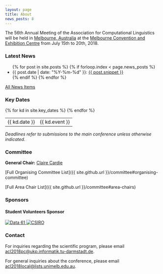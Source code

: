 ```yaml
---
layout: page
title: About
news_posts: 8
---
```


The 56th Annual Meeting of the Association for Computational Linguistics will be held in [Melbourne, Australia](https://www.melbourne.org/?utm_source=Microsite&utm_campaign=Computational%20Linguistics) at
the [Melbourne Convention and Exhibition Centre](http://mcec.com.au/) from July 15th to 20th, 2018.


### Latest News

<ul>
  {% for post in site.posts %}
  {% if forloop.index < page.news_posts %}
    <li>
      {{ post.date | date: "%Y-%m-%d" }}: <a href="{{ post.url }}">{{ post.snippet }}</a>
    </li>
  {% endif %}
  {% endfor %}
</ul>

<p class="news-archive"><a href="{{ site.github_url }}/news">All News Items</a></p>

### Key Dates

<table class='conf-dates'>
{% for kd in site.key_dates %}
  <tr><td class='conf-date-label'>{{ kd.date }}</td> <td>{{ kd.event }}</td></tr>
{% endfor %}
</table>

_Deadlines refer to submissions to the main conference unless otherwise indicated._


### Committee

**General Chair:** [Claire Cardie](http://www.cs.cornell.edu/home/cardie/)

[Full Organising Committee List]({{ site.github.url }}/committee#organising-committee)

[Full Area Chair List]({{ site.github.url }}/committee#area-chairs)

### Sponsors

#### Student Volunteers Sponsor

<a href="https://www.data61.csiro.au/" title="Data 61" target="_blank">
    <span class="sponsor-image-wrapper">
        <img class="sponsor-image" alt="Data 61" src="{{ site.github.url }}/images/sponsors/data61.png"/>
        <img class="sponsor-image" alt="CSIRO" src="{{ site.github.url }}/images/sponsors/csiro.png"/>
    </span>
</a>

### Contact

For inquiries regarding the scientific program, please email <acl2018pc@ukp.informatik.tu-darmstadt.de>. 

For general inquiries about the conference, please email <acl2018local@lists.unimelb.edu.au>.
